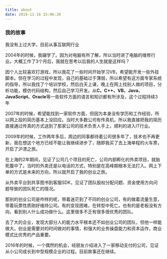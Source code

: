 ```yaml
---
title: about
date: 2019-11-16 15:06:20
---
```


### 我的故事

我没有上过大学，目前从事互联网行业

2004年的时候，我辍学了。因为对电脑有所了解，所以当时进了电脑的维修行业。大概工作了3个月后，我就在思考以后我的人生就是这样吗？

因个人比较喜欢打游戏，所以我花了一些时间开始学习VB，希望能开发一些外挂脚本。但在学习的过程中发现，自己的基础过于薄弱，所以希望有这方面专家系统的指导，所以我找了个培训学校，然后白天上课，晚上在网上找别人做的项目，分析功能，模仿代码结构，然后自己学习开发。从**C、C++、VB、Java、JavaScript、Oracle**等一些软件方面的语言和知识都有所涉及，这个过程持续3年

2007年的时候，希望能找到一家软件方面，但因为本身没有学历和工作经验，所以网上投的简历基本上没回应。当时大多数公司有传真机，所以我直接把我的简历直接通过传真的方式送到了那家公司的技术负责人手上，顺利的进入IT行业。

2009年的时候，工作两年多后，周边的同事都待着公司很多年了，技术也不再更新，我在想这个地方已经不能让我继续进步了，随即我买了去上海单程的火车票，开启了沪漂之旅。

在上海的2年期间，见证了公司几个项目的死亡，公司内部孵化的外卖项目，就胎死腹中了。当时的外卖还是以电话的方式，特别是在高峰期根本无法打入。网上下单的方式是未来的方向，所以就开启了我的创业之旅。

从外卖平台到共享图书到客服SDK，见证了团队股权分配问题、资金使用方向问题导致的团队死亡的情况。

那别的创业公司是咋样的呢，带着迷茫到了不同的创业公司，有的做着流量生意，带着玩票性质刚好维持公司。有的变现困难，在转型中死亡。也有的是老板没有方向，看到别人什么成功做什么。这里很多不乏有很多很优秀的团队。

去了大的企业，发现大部分人的能力水平根本还不如创业公司的团队，但他一样能做大。创业是需要对的时间做对的事情，和强大的业务操盘能力和资本运作，商业模式比优秀的产品重要。

2016年的时候，一个偶然的机会，经朋友介绍进入了一家移动支付的公司，见证从小公司成长到中型规模企业的过程。目前故事还在继续。

